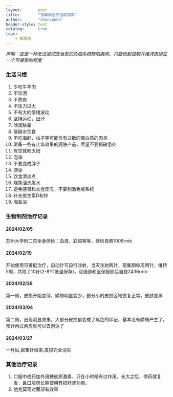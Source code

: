 ```yaml
---
layout:       post
title:        "银屑病治疗指南探索"
author:       "shensunbo"
header-style: text
catalog:      true
tags:
    - 银屑病
---
```

_声明：这是一种无法被彻底治愈的免疫系统缺陷疾病，只能做到控制并维持皮损在一个可接受的程度_

### 生活习惯
1. 少吃牛羊肉 
2. 不饮酒 
3. 不熬夜 
4. 不压力过大 
5. 不有大的情绪波动 
6. 坚持运动，出汗
7. 涂润肤霜 
8. 低碳水饮食 
9. 不吃海鲜，虫子等可能含有过敏的蛋白质的肉类 
10. 常备一些有止痒效果的润肤产品，尽量不要抓破患处 
11. 有空就晒太阳 
12. 泡澡 
13. 不要变成胖子 
14. 游泳 
15. 饮食清淡点 
16. 煤焦油洗发水
17. 避免感冒和炎症反应，不要刺激免疫系统 
18. 补充维生素D和锌  
19. 海盐浴 
### 生物制剂治疗记录
#### 2024/02/05
苏州大学附二院全身体检：血液、彩超等等，体检自费1008rmb 
#### 2024/02/19
开始使用可善挺治疗，自动针可自行注射，当天注射两针，密集期每周两针，维持5周，共取了10针(2-8℃低温保存)，双通道和医保报销后自费2436rmb  
#### 2024/02/26
第一周，皮损开始变薄，鳞屑明显变少，部分小的皮损区域恢复正常，皮肤变黑  
#### 2024/03/04
第二周，出现明显效果，大部分皮损都变成了黑色的印记，基本没有鳞屑产生了，预计再过两周就可以去游泳了  
#### 2024/03/27  
一月后,密集针结束,皮损完全消失  
### 其他治疗记录 
1. 口服中成药加外用糖皮质激素，只在小时候有过作用。长大之后，停药就复发，且口服药长期使用有损肝肾功能。
2. 他克莫司对面部有效果 
